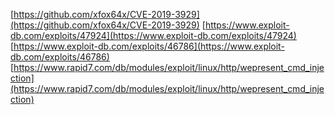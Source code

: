 [https://github.com/xfox64x/CVE-2019-3929](https://github.com/xfox64x/CVE-2019-3929)
[https://www.exploit-db.com/exploits/47924](https://www.exploit-db.com/exploits/47924)
[https://www.exploit-db.com/exploits/46786](https://www.exploit-db.com/exploits/46786)
[https://www.rapid7.com/db/modules/exploit/linux/http/wepresent_cmd_injection](https://www.rapid7.com/db/modules/exploit/linux/http/wepresent_cmd_injection)
